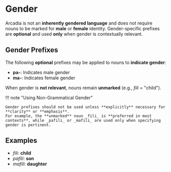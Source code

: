 # Gender

Arcadia is not an **inherently gendered language** and does not require nouns to be marked for **male** or **female** identity.
Gender-specific prefixes are **optional** and used **only** when gender is contextually relevant.

## Gender Prefixes

The following **optional** prefixes may be applied to nouns to **indicate gender**:

- **pa-**: Indicates male gender
- **ma-**: Indicates female gender

When gender is **not relevant**, nouns remain **unmarked** (e.g., _fili_ = "child").

!!! note "Using Non-Grammatical Gender"

    Gender prefixes should not be used unless **explicitly** necessary for **clarity** or **emphasis**.
    For example, the **unmarked** noun _fili_ is **preferred in most contexts**, while _pafili_ or _mafili_ are used only when specifying gender is pertinent.

## Examples

- _fili_: **child**
- _pafili_: **son**
- _mafili_: **daughter**
